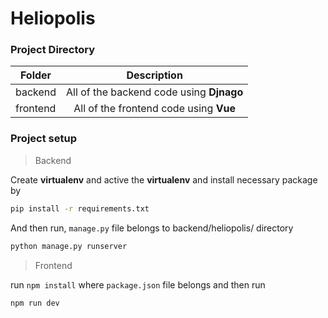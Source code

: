 # Heliopolis

### Project Directory 
| Folder   |      Description |
|----------|:-------------:|
| backend |     All of the backend code using **Djnago**   |
| frontend |    All of the frontend code using **Vue**  |

### Project setup 
> Backend

Create **virtualenv** and active the **virtualenv** and install necessary package by 
```bash
pip install -r requirements.txt
```
And then run, `manage.py` file belongs to backend/heliopolis/ directory
```bash
python manage.py runserver
```

> Frontend

run `npm install` where `package.json` file belongs and then run 

```bash
npm run dev 
```




